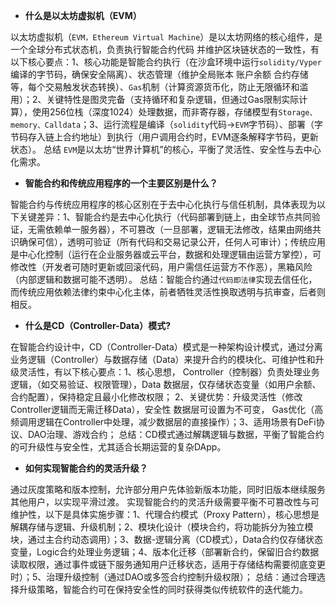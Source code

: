 - **什么是以太坊虚拟机（EVM）**

以太坊虚拟机（`EVM，Ethereum Virtual Machine`）是以太坊网络的核心组件，是一个全球分布式状态机，负责执行智能合约代码 并维护区块链状态的一致性，有以下核心要点：1、核心功能是智能合约执行（在沙盒环境中运行`solidity/Vyper`编译的字节码，确保安全隔离）、状态管理（维护全局账本 账户余额 合约存储等，每个交易触发状态转换）、`Gas`机制（计算资源货币化，防止无限循环和滥用）；2、关键特性是图灵完备（支持循环和复杂逻辑，但通过Gas限制实际计算），使用256位栈（深度1024）处理数据，而非寄存器，存储模型有`Storage、memory、Calldata`；3、运行流程是编译（`solidity`代码->`EVM`字节码）、部署（字节码存入链上合约地址）到执行（用户调用合约时，EVM逐条解释字节码，更新状态）。 总结 `EVM`是以太坊“世界计算机”的核心，平衡了灵活性、安全性与去中心化需求。

- **智能合约和传统应用程序的一个主要区别是什么？**

智能合约与传统应用程序的核心区别在于去中心化执行与信任机制，具体表现为以下关键差异：1、智能合约是去中心化执行（代码部署到链上，由全球节点共同验证，无需依赖单一服务器），不可篡改（一旦部署，逻辑无法修改，结果由网络共识确保可信），透明可验证（所有代码和交易记录公开，任何人可审计）；传统应用是中心化控制（运行在企业服务器或云平台，数据和处理逻辑由运营方掌控），可修改性（开发者可随时更新或回滚代码，用户需信任运营方不作恶），黑箱风险（内部逻辑和数据可能不透明）。 总结：智能合约通过`代码即法律`实现去信任化，而传统应用依赖法律约束中心化主体，前者牺牲灵活性换取透明与抗审查，后者则相反。

- **什么是CD（Controller-Data）模式?**

在智能合约设计中，CD（Controller-Data）模式是一种架构设计模式，通过分离业务逻辑（Controller）与数据存储（Data）来提升合约的模块化、可维护性和升级灵活性，有以下核心要点：1、核心思想， Controller（控制器）负责处理业务逻辑，（如交易验证、权限管理），Data 数据层，仅存储状态变量（如用户余额、合约配置），保持稳定且最小化修改权限； 2、关键优势：升级灵活性（修改Controller逻辑而无需迁移Data），安全性 数据层可设置为不可变， Gas优化（高频调用逻辑在Controller中处理，减少数据层的直接操作）；3、适用场景有DeFi协议、DAO治理、游戏合约； 总结：CD模式通过解耦逻辑与数据，平衡了智能合约的可升级性与安全性，尤其适合长期运营的复杂DApp。

- **如何实现智能合约的灵活升级？**

通过灰度策略和版本控制，允许部分用户先体验新版本功能，同时旧版本继续服务其他用户，以实现平滑过渡。 实现智能合约的灵活升级需要平衡不可篡改性与可维护性，以下是具体实施步骤：1、代理合约模式（Proxy Pattern），核心思想是解耦存储与逻辑、升级机制；2、模块化设计（模块合约，将功能拆分为独立模块，通过主合约动态调用）；3、数据-逻辑分离（CD模式），Data合约仅存储状态变量，Logic合约处理业务逻辑；4、版本化迁移（部署新合约，保留旧合约数据读取权限，通过事件或链下服务通知用户迁移状态，适用于存储结构需要彻底变更时）；5、治理升级控制（通过DAO或多签合约控制升级权限）； 总结：通过合理选择升级策略，智能合约可在保持安全性的同时获得类似传统软件的迭代能力。
